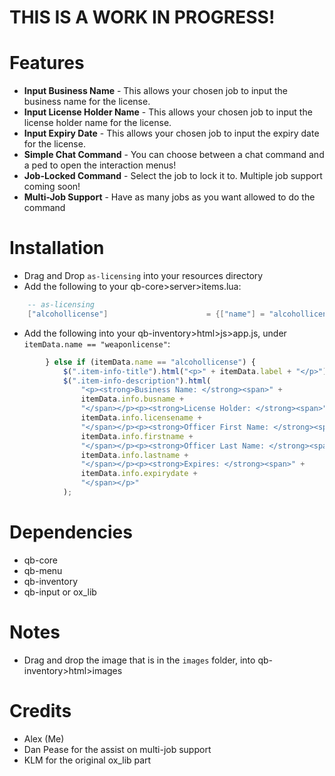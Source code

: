 # THIS IS A WORK IN PROGRESS!

# Features

* **Input Business Name** - This allows your chosen job to input the business name for the license.
* **Input License Holder Name** - This allows your chosen job to input the license holder name for the license.
* **Input Expiry Date** - This allows your chosen job to input the expiry date for the license.
* **Simple Chat Command** - You can choose between a chat command and a ped to open the interaction menus!
* **Job-Locked Command** - Select the job to lock it to. Multiple job support coming soon!
* **Multi-Job Support** - Have as many jobs as you want allowed to do the command

# Installation

* Drag and Drop `as-licensing` into your resources directory
* Add the following to your qb-core>server>items.lua:
```lua
	-- as-licensing
	["alcohollicense"]                   	= {["name"] = "alcohollicense",                  	["label"] = "Alcohol License",     ["weight"] = 10,       ["type"] = "item",      ["image"] = "alcohollicense.png",    ["unique"] = true,      ["useable"] = false,     ["shouldClose"] = false,    ["combinable"] = nil,   ["description"] = "Alcohol License"},
```
* Add the following into your qb-inventory>html>js>app.js, under `itemData.name == "weaponlicense"`:
```js
        } else if (itemData.name == "alcohollicense") {
            $(".item-info-title").html("<p>" + itemData.label + "</p>");
            $(".item-info-description").html(
                "<p><strong>Business Name: </strong><span>" +
                itemData.info.busname +
                "</span></p><p><strong>License Holder: </strong><span>" +
                itemData.info.licensename +
                "</span></p><p><strong>Officer First Name: </strong><span>" +
                itemData.info.firstname +
                "</span></p><p><strong>Officer Last Name: </strong><span>" +
                itemData.info.lastname +
                "</span></p><p><strong>Expires: </strong><span>" +
                itemData.info.expirydate +
                "</span></p>"
            );
```

# Dependencies

* qb-core
* qb-menu
* qb-inventory
* qb-input or ox_lib

# Notes

* Drag and drop the image that is in the `images` folder, into qb-inventory>html>images

# Credits

* Alex (Me)
* Dan Pease for the assist on multi-job support
* KLM for the original ox_lib part